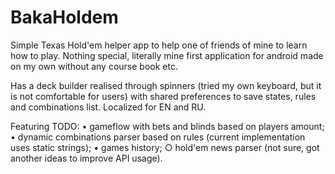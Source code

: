 # BakaHoldem
Simple Texas Hold'em helper app to help one of friends of mine to learn how to play. 
Nothing special, literally mine first application for android made on my own without any course book etc.

Has a deck builder realised through spinners (tried my own keyboard, but it is not comfortable for users) with shared preferences to save states, rules and combinations list.
Localized for EN and RU.

Featuring TODO:
• gameflow with bets and blinds based on players amount;
• dynamic combinations parser based on rules (current implementation uses static strings);
• games history;
○ hold'em news parser (not sure, got another ideas to improve API usage).
